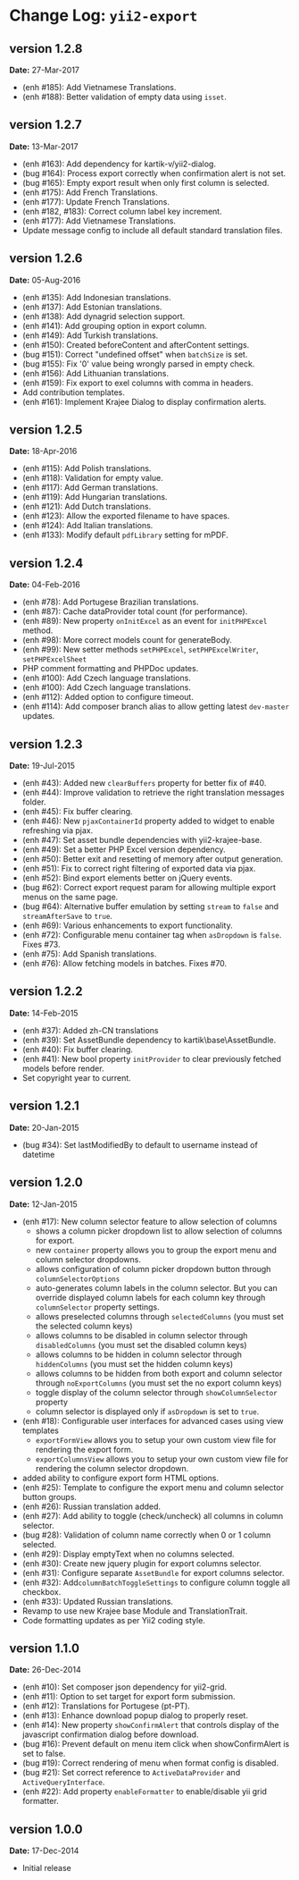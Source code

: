 Change Log: `yii2-export`
=========================

## version 1.2.8

**Date:** 27-Mar-2017

- (enh #185): Add Vietnamese Translations.
- (enh #188): Better validation of empty data using `isset`.

## version 1.2.7

**Date:** 13-Mar-2017

- (enh #163): Add dependency for kartik-v/yii2-dialog.
- (bug #164): Process export correctly when confirmation alert is not set.
- (bug #165): Empty export result when only first column is selected.
- (enh #175): Add French Translations.
- (enh #177): Update French Translations.
- (enh #182, #183): Correct column label key increment.
- (enh #177): Add Vietnamese Translations.
- Update message config to include all default standard translation files.

## version 1.2.6

**Date:** 05-Aug-2016

- (enh #135): Add Indonesian translations.
- (enh #137): Add Estonian translations.
- (enh #138): Add dynagrid selection support.
- (enh #141): Add grouping option in export column.
- (enh #149): Add Turkish translations.
- (enh #150): Created beforeContent and afterContent settings.
- (bug #151): Correct "undefined offset" when `batchSize` is set.
- (bug #155): Fix '0' value being wrongly parsed in empty check.
- (enh #156): Add Lithuanian translations.
- (enh #159): Fix export to exel columns with comma in headers.
- Add contribution templates.
- (enh #161): Implement Krajee Dialog to display confirmation alerts.

## version 1.2.5

**Date:** 18-Apr-2016

- (enh #115): Add Polish translations.
- (enh #118): Validation for empty value.
- (enh #117): Add German translations.
- (enh #119): Add Hungarian translations.
- (enh #121): Add Dutch translations.
- (enh #123): Allow the exported filename to have spaces.
- (enh #124): Add Italian translations.
- (enh #133): Modify default `pdfLibrary` setting for mPDF.

## version 1.2.4

**Date:** 04-Feb-2016

- (enh #78): Add Portugese Brazilian translations.
- (enh #87): Cache dataProvider total count (for performance).
- (enh #89): New property `onInitExcel` as an event for `initPHPExcel` method.
- (enh #98): More correct models count for generateBody.
- (enh #99): New setter methods `setPHPExcel`, `setPHPExcelWriter`, `setPHPExcelSheet`
- PHP comment formatting and PHPDoc updates.
- (enh #100): Add Czech language translations.
- (enh #100): Add Czech language translations.
- (enh #112): Added option to configure timeout.
- (enh #114): Add composer branch alias to allow getting latest `dev-master` updates.

## version 1.2.3

**Date:** 19-Jul-2015

- (enh #43): Added new `clearBuffers` property for better fix of #40.
- (enh #44): Improve validation to retrieve the right translation messages folder.
- (enh #45): Fix buffer clearing.
- (enh #46): New `pjaxContainerId` property added to widget to enable refreshing via pjax.
- (enh #47): Set asset bundle dependencies with yii2-krajee-base.
- (enh #49): Set a better PHP Excel version dependency.
- (enh #50): Better exit and resetting of memory after output generation.
- (enh #51): Fix to correct right filtering of exported data via pjax.
- (enh #52): Bind export elements better on jQuery events.
- (bug #62): Correct export request param for allowing multiple export menus on the same page.
- (bug #64): Alternative buffer emulation by setting `stream` to `false` and `streamAfterSave` to `true`.
- (enh #69): Various enhancements to export functionality.
- (enh #72): Configurable menu container tag when `asDropdown` is `false`. Fixes #73.
- (enh #75): Add Spanish translations.
- (enh #76): Allow fetching models in batches. Fixes #70.

## version 1.2.2

**Date:** 14-Feb-2015

- (enh #37): Added zh-CN translations
- (enh #39): Set AssetBundle dependency to kartik\base\AssetBundle.
- (enh #40): Fix buffer clearing.
- (enh #41): New bool property `initProvider` to clear previously fetched models before render.
- Set copyright year to current.

## version 1.2.1

**Date:** 20-Jan-2015

- (bug #34): Set lastModifiedBy to default to username instead of datetime 

## version 1.2.0

**Date:** 12-Jan-2015

- (enh #17): New column selector feature to allow selection of columns
    - shows a column picker dropdown list to allow selection of columns for export.
    - new `container` property allows you to group the export menu and column selector dropdowns.
    - allows configuration of column picker dropdown button through `columnSelectorOptions`
    - auto-generates column labels in the column selector. But you can override displayed column labels for each column key through `columnSelector` property settings.
    - allows preselected columns through `selectedColumns` (you must set the selected column keys)
    - allows columns to be disabled in column selector through `disabledColumns` (you must set the disabled column keys)
    - allows columns to be hidden in column selector through `hiddenColumns` (you must set the hidden column keys)
    - allows columns to be hidden from both export and column selector through `noExportColumns` (you must set the no export column keys)
    - toggle display of the column selector through `showColumnSelector` property
    - column selector is displayed only if `asDropdown` is set to `true`.
- (enh #18): Configurable user interfaces for advanced cases using view templates
    - `exportFormView` allows you to setup your own custom view file for rendering the export form.
    - `exportColumnsView` allows you to setup your own custom view file for rendering the column selector dropdown.
- added ability to configure export form HTML options.
- (enh #25): Template to configure the export menu and column selector button groups.
- (enh #26): Russian translation added.
- (enh #27): Add ability to toggle (check/uncheck) all columns in column selector.
- (bug #28): Validation of column name correctly when 0 or 1 column selected.
- (enh #29): Display emptyText when no columns selected.
- (enh #30): Create new jquery plugin for export columns selector.
- (enh #31): Configure separate `AssetBundle` for export columns selector.
- (enh #32): Add`columnBatchToggleSettings` to configure column toggle all checkbox.
- (enh #33): Updated Russian translations.
- Revamp to use new Krajee base Module and TranslationTrait.
- Code formatting updates as per Yii2 coding style.

## version 1.1.0

**Date:** 26-Dec-2014

- (enh #10): Set composer json dependency for yii2-grid.
- (enh #11): Option to set target for export form submission.
- (enh #12): Translations for Portugese (pt-PT).
- (enh #13): Enhance download popup dialog to properly reset.
- (enh #14): New property `showConfirmAlert` that controls display of the javascript confirmation dialog before download.
- (bug #16): Prevent default on menu item click when showConfirmAlert is set to false.
- (bug #19): Correct rendering of menu when format config is disabled.
- (bug #21): Set correct reference to `ActiveDataProvider` and `ActiveQueryInterface`.
- (enh #22): Add property `enableFormatter` to enable/disable yii grid formatter.

## version 1.0.0

**Date:** 17-Dec-2014

- Initial release